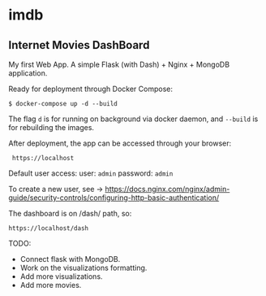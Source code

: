 # imdb
## Internet Movies DashBoard

My first Web App.
A simple Flask (with Dash) + Nginx + MongoDB application.



Ready for deployment through Docker Compose:

```$ docker-compose up -d --build```

The flag ```d``` is for running on background via docker daemon, and ```--build``` is for rebuilding the images.

After deployment, the app can be accessed through your browser:

``` https://localhost```

Default user access:
user: `admin`
password: `admin`

To create a new user, see -> https://docs.nginx.com/nginx/admin-guide/security-controls/configuring-http-basic-authentication/

The dashboard is on /dash/ path, so:

```https://localhost/dash``` 

TODO:

- Connect flask with MongoDB.
- Work on the visualizations formatting.
- Add more visualizations.
- Add more movies.
